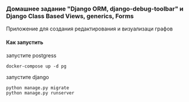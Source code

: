 ### Домашнее задание "Django ORM, django-debug-toolbar"  и Django Class Based Views, generics, Forms 

Приложение для создания редактирования и визуализаци графов

#### Как запустить

запустите postgress

```
docker-compose up -d pg
```

запустите django

```
python manage.py migrate
python manage.py runserver
```